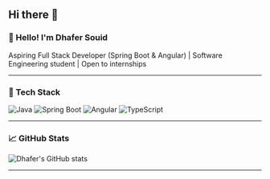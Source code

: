 ## Hi there 👋


### 👋 Hello! I'm Dhafer Souid
Aspiring Full Stack Developer (Spring Boot & Angular) | Software Engineering student | Open to internships

---

### 🧰 Tech Stack
![Java](https://img.shields.io/badge/Java-007396?style=for-the-badge&logo=java)
![Spring Boot](https://img.shields.io/badge/Spring_Boot-6DB33F?style=for-the-badge&logo=spring-boot)
![Angular](https://img.shields.io/badge/Angular-DD0031?style=for-the-badge&logo=angular)
![TypeScript](https://img.shields.io/badge/TypeScript-007ACC?style=for-the-badge&logo=typescript)

---

### 📈 GitHub Stats
![Dhafer's GitHub stats](https://github-readme-stats.vercel.app/api?username=dhafer-souid&show_icons=true&theme=radical)

---

<!--
**Dhafer99/Dhafer99** is a ✨ _special_ ✨ repository because its `README.md` (this file) appears on your GitHub profile.

Here are some ideas to get you started:

- 🔭 I’m currently working on ...
- 🌱 I’m currently learning ...
- 👯 I’m looking to collaborate on ...
- 🤔 I’m looking for help with ...
- 💬 Ask me about ...
- 📫 How to reach me: ...
- 😄 Pronouns: ...
- ⚡ Fun fact: ...
-->
